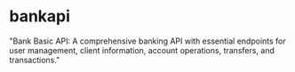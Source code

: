 # bankapi
"Bank Basic API: A comprehensive banking API with essential endpoints for user management, client information, account operations, transfers, and transactions."
